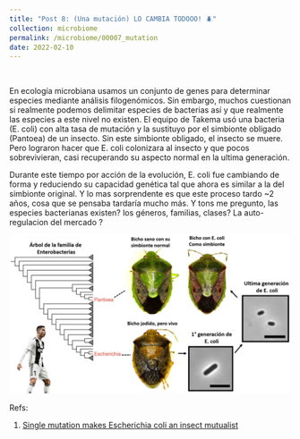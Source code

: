 ```yaml
---
title: "Post 8: (Una mutación) LO CAMBIA TODOOO! 🪲"
collection: microbiome
permalink: /microbiome/00007_mutation
date: 2022-02-10
---
```


&nbsp;

En ecología microbiana usamos un conjunto de genes para determinar especies mediante análisis filogenómicos. Sin embargo, muchos cuestionan si realmente podemos delimitar especies de bacterias así y que realmente las especies a este nivel no existen. El equipo de Takema usó una bacteria (E. coli) con alta tasa de mutación y la sustituyo por el simbionte obligado (Pantoea) de un insecto. Sin este simbionte obligado, el insecto se muere. Pero lograron hacer que E. coli colonizara al insecto y que pocos sobrevivieran, casi recuperando su aspecto normal en la ultima generación. 

Durante este tiempo por acción de la evolución, E. coli fue cambiando de forma y reduciendo su capacidad genética tal que ahora es similar a la del simbionte original. Y lo mas sorprendente es que este proceso tardo ~2 años, cosa que se pensaba tardaría mucho más. Y tons me pregunto, las especies bacterianas existen? los géneros, familias, clases? La auto-regulacion del mercado ? 

![img1](/images/microbiome/00007_tree.jpg)


Refs:

1. [Single mutation makes Escherichia coli an insect mutualist](https://www.biorxiv.org/content/10.1101/2022.01.26.477692v1)
